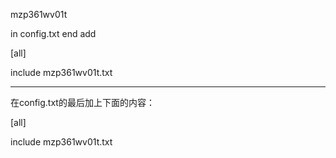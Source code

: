 mzp361wv01t

in config.txt end add

[all]

include mzp361wv01t.txt

--------------------------------
在config.txt的最后加上下面的内容：

[all]

include mzp361wv01t.txt

